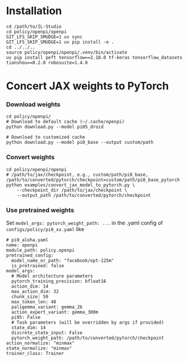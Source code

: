 # Installation

```shell
cd /path/to/IL-Studio
cd policy/openpi/openpi
GIT_LFS_SKIP_SMUDGE=1 uv sync
GIT_LFS_SKIP_SMUDGE=1 uv pip install -e .
cd ../../..
source policy/openpi/openpi/.venv/bin/activate
uv pip install peft tensorflow==2.18.0 tf-keras tensorflow_datasets tianshou==0.2.0 robosuite=1.4.0
```


# Concert JAX weights to PyTorch
### Download weights
```shell
cd policy/openpi/
# Download to default cache (~/.cache/openpi)
python download.py --model pi05_droid

# Download to customized cache
python download.py --model pi0_base --output custom/path
```

### Convert weights
```shell
cd policy/openpi/openpi
# /path/to/jax/checkpoint, e.g., custom/path/pi0_base, /path/to/converted/pytorch/checkpoint=custom/path/pi0_base_pytorch
python examples/convert_jax_model_to_pytorch.py \
    --checkpoint_dir /path/to/jax/checkpoint \
    --output_path /path/to/converted/pytorch/checkpoint
```
### Use pretrained weights
Set `model_args: pytorch_weight_path: ...` in the .yaml config of `configs/policy/pi0_xx.yaml` like
```
# pi0_aloha.yaml
name: openpi
module_path: policy.openpi
pretrained_config:
  model_name_or_path: "facebook/opt-125m"
  is_pretrained: false
model_args:
  # Model architecture parameters
  pytorch_training_precision: bfloat16
  action_dim: 14
  max_action_dim: 32
  chunk_size: 50
  max_token_len: 48
  paligemma_variant: gemma_2b
  action_expert_variant: gemma_300m
  pi05: False
  # Task parameters (will be overridden by args if provided)
  state_dim: 14
  discrete_state_input: False
  pytorch_weight_path: /path/to/converted/pytorch/checkpoint
action_normalize: "minmax"
state_normalize: "minmax"
trainer_class: Trainer

```